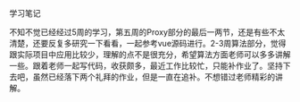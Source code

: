 学习笔记

不知不觉已经经过5周的学习，第五周的Proxy部分的最后一两节，还是有些不太清楚，还要反复多研究一下看看，一起参考vue源码进行。2-3周算法部分，觉得跟实际项目中应用比较少，理解的点不是很充分，希望算法方面老师可以多多讲解一些。跟着老师一起写代码，收获颇多，最近工作比较忙，只能补作业了。坚持下去吧，虽然已经落下两个礼拜的作业，但是一直在追补。不想错过老师精彩的讲解。